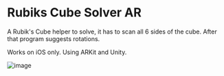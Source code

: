# Rubiks Cube Solver AR
 
A Rubik's Cube helper to solve, it has to scan all 6 sides of the cube. After that program suggests rotations.

Works on iOS only. Using ARKit and Unity.

![image](https://github.com/emreoztr/Rubiks-Cube-Solver-AR/assets/78965275/7e1070f3-e4ac-4f82-b4be-f3834e4c6999)
